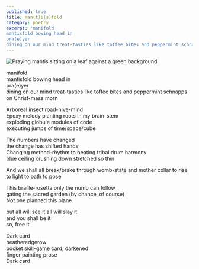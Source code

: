 ```yaml
---
published: true
title: man(t)i(s)fold
category: poetry
excerpt: "manifold  
mantisfold bowing head in  
pra(e)yer  
dining on our mind treat-tasties like toffee bites and peppermint schnapps on Christ-mass morn"
---
```

![Praying mantis sitting on a leaf against a green background]({{site.baseurl}}/assets/images/praying-1170776.jpg)

manifold  
mantisfold bowing head in  
pra(e)yer  
dining on our mind treat-tasties like toffee bites and peppermint schnapps on Christ-mass morn

Arboreal insect road-hive-mind  
Epoxy melody planting roots in my brain-stem  
exploding globule modules of code  
executing jumps of time/space/cube  

The numbers have changed  
the change has shifted hands  
Changing method-rhythm to beating tribal drum harmony  
blue ceiling crushing down stretched so thin

And we shall all break/brake through womb-state and mother collar to rise to light to path to pose

This braille-rosetta only the numb can follow  
gating the sacred garden (by chance, of course)  
Not one planned this plane

but all will see it all will slay it  
and you shall be it  
so, free it

Dark card  
heatheredgerow  
pocket skill-game card, darkened  
finger painting prose  
Dark card
